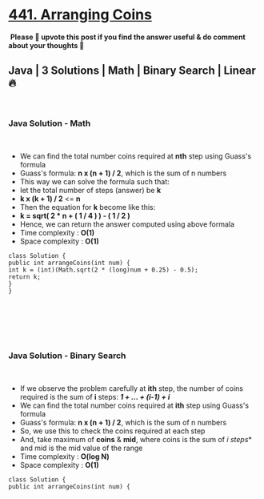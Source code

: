 # [441. Arranging Coins](https://leetcode.com/problems/arranging-coins/)
​
**Please 🔼 upvote this post if you find the answer useful & do comment about your thoughts 💬**
​
##  Java | 3 Solutions | Math | Binary Search | Linear 🔥
​
### Java Solution - Math
​
- We can find the total number coins required at **nth** step using Guass's formula
- Guass's formula: **n x (n + 1) / 2**, which is the sum of n numbers
- This way we can solve the formula such that:
- let the total number of steps (answer) be **k**
- **k x (k + 1) / 2** <= **n**
- Then the equation for **k** become like this:
- **k = sqrt( 2 * n + ( 1 / 4 ) ) - ( 1 / 2 )**
- Hence, we can return the answer computed using above formala
- Time complexity : **O(1)**
- Space complexity : **O(1)**
​
```
class Solution {
public int arrangeCoins(int num) {
int k = (int)(Math.sqrt(2 * (long)num + 0.25) - 0.5);
return k;
}
}
```
​
---
​
​
### Java Solution - Binary Search
​
- If we observe the problem carefully at **ith** step, the number of coins required is the sum of **i** steps: ***1 + ... + (i-1) + i***
- We can find the total number coins required at **ith** step using Guass's formula
- Guass's formula: **n x (n + 1) / 2**, which is the sum of n numbers
- So, we use this to check the coins required at each step
- And, take maximum of **coins** & **mid**, where coins is the sum of **i* steps** and mid is the mid value of the range
- Time complexity : **O(log N)**
- Space complexity : **O(1)**
​
```
class Solution {
public int arrangeCoins(int num) {